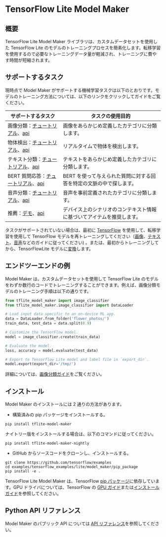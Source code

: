 # TensorFlow Lite Model Maker

## 概要

TensorFlow Lite Model Maker ライブラリは、カスタムデータセットを使用した TensorFlow Lite のモデルのトレーニングプロセスを簡素化します。転移学習を使用するので必要なトレーニングデータ量が軽減され、トレーニングに費やす時間が短縮されます。

## サポートするタスク

現時点で Model Maker がサポートする機械学習タスクは以下のとおりです。モデルのトレーニング方法については、以下のリンクをクリックしてガイドをご覧ください。

サポートするタスク | タスクの使用目的
--- | ---
画像分類：[チュートリアル](https://www.tensorflow.org/lite/tutorials/model_maker_image_classification)、[api](https://www.tensorflow.org/lite/api_docs/python/tflite_model_maker/image_classifier) | 画像をあらかじめ定義したカテゴリに分類します。
物体検出：[チュートリアル](https://www.tensorflow.org/lite/tutorials/model_maker_object_detection)、[api](https://www.tensorflow.org/lite/api_docs/python/tflite_model_maker/object_detector) | リアルタイムで物体を検出します。
テキスト分類：[チュートリアル](https://www.tensorflow.org/lite/tutorials/model_maker_text_classification)、[api](https://www.tensorflow.org/lite/api_docs/python/tflite_model_maker/text_classifier) | テキストをあらかじめ定義したカテゴリに分類します。
BERT 質問応答：[チュートリアル](https://www.tensorflow.org/lite/tutorials/model_maker_question_answer)、[api](https://www.tensorflow.org/lite/api_docs/python/tflite_model_maker/question_answer) | BERT を使って与えられた質問に対する回答を特定の文脈の中で探します。
音声分類：[チュートリアル](https://www.tensorflow.org/lite/tutorials/model_maker_audio_classification)、[api](https://www.tensorflow.org/lite/api_docs/python/tflite_model_maker/audio_classifier) | 音声を事前定義されたカテゴリに分類します。
推薦：[デモ](https://github.com/tensorflow/examples/blob/master/tensorflow_examples/lite/model_maker/demo/recommendation_demo.py)、[api](https://www.tensorflow.org/lite/api_docs/python/tflite_model_maker/recommendation) | デバイス上のシナリオのコンテキスト情報に基づいてアイテムを推奨します。

タスクがサポートされていない場合は、最初に [TensorFlow](https://www.tensorflow.org/guide) を使用して、転移学習を使用して TensorFlow モデルを再トレーニングしてください（[画像](https://www.tensorflow.org/tutorials/images/transfer_learning)、[テキスト](https://www.tensorflow.org/official_models/fine_tuning_bert)、[音声](https://www.tensorflow.org/tutorials/audio/transfer_learning_audio)などのガイドに従ってください) 。または、最初からトレーニングしてから、TensorFlowLite モデルに[変換](https://www.tensorflow.org/lite/convert)します。

## エンドツーエンドの例

Model Maker は、カスタムデータセットを使用して TensorFlow Lite のモデルをわずか数行のコードでトレーニングすることができます。例えば、画像分類モデルのトレーニング手順は以下の通りです。

```python
from tflite_model_maker import image_classifier
from tflite_model_maker.image_classifier import DataLoader

# Load input data specific to an on-device ML app.
data = DataLoader.from_folder('flower_photos/')
train_data, test_data = data.split(0.9)

# Customize the TensorFlow model.
model = image_classifier.create(train_data)

# Evaluate the model.
loss, accuracy = model.evaluate(test_data)

# Export to Tensorflow Lite model and label file in `export_dir`.
model.export(export_dir='/tmp/')
```

詳細については、[画像分類ガイド](https://www.tensorflow.org/lite/tutorials/model_maker_image_classification)をご覧ください。

## インストール

Model Maker のインストールには 2 通りの方法があります。

- 構築済みの pip パッケージをインストールする。

```shell
pip install tflite-model-maker
```

ナイトリー版をインストールする場合は、以下のコマンドに従ってください。

```shell
pip install tflite-model-maker-nightly
```

- GitHub からソースコードをクローンし、インストールする。

```shell
git clone https://github.com/tensorflow/examples
cd examples/tensorflow_examples/lite/model_maker/pip_package
pip install -e .
```

TensorFlow Lite Model Maker は、TensorFlow [pip パッケージ](https://www.tensorflow.org/install/pip)に依存しています。GPU ドライバについては、TensorFlow の [GPU ガイド](https://www.tensorflow.org/install/gpu)または[インストールガイド](https://www.tensorflow.org/install)を参照してください。

## Python API リファレンス

Model Maker のパブリック API については [API リファレンス](https://www.tensorflow.org/lite/api_docs/python/tflite_model_maker)を参照してください。
